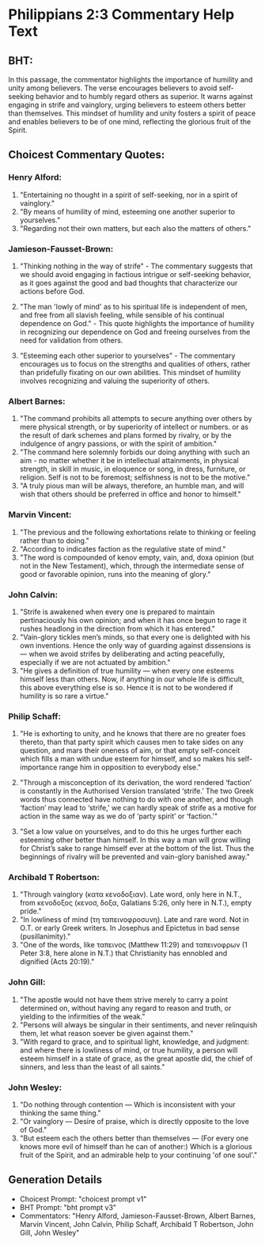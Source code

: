 # Philippians 2:3 Commentary Help Text

## BHT:
In this passage, the commentator highlights the importance of humility and unity among believers. The verse encourages believers to avoid self-seeking behavior and to humbly regard others as superior. It warns against engaging in strife and vainglory, urging believers to esteem others better than themselves. This mindset of humility and unity fosters a spirit of peace and enables believers to be of one mind, reflecting the glorious fruit of the Spirit.

## Choicest Commentary Quotes:
### Henry Alford:
1. "Entertaining no thought in a spirit of self-seeking, nor in a spirit of vainglory."
2. "By means of humility of mind, esteeming one another superior to yourselves."
3. "Regarding not their own matters, but each also the matters of others."

### Jamieson-Fausset-Brown:
1. "Thinking nothing in the way of strife" - The commentary suggests that we should avoid engaging in factious intrigue or self-seeking behavior, as it goes against the good and bad thoughts that characterize our actions before God.

2. "The man 'lowly of mind' as to his spiritual life is independent of men, and free from all slavish feeling, while sensible of his continual dependence on God." - This quote highlights the importance of humility in recognizing our dependence on God and freeing ourselves from the need for validation from others.

3. "Esteeming each other superior to yourselves" - The commentary encourages us to focus on the strengths and qualities of others, rather than pridefully fixating on our own abilities. This mindset of humility involves recognizing and valuing the superiority of others.

### Albert Barnes:
1. "The command prohibits all attempts to secure anything over others by mere physical strength, or by superiority of intellect or numbers. or as the result of dark schemes and plans formed by rivalry, or by the indulgence of angry passions, or with the spirit of ambition."
2. "The command here solemnly forbids our doing anything with such an aim - no matter whether it be in intellectual attainments, in physical strength, in skill in music, in eloquence or song, in dress, furniture, or religion. Self is not to be foremost; selfishness is not to be the motive."
3. "A truly pious man will be always, therefore, an humble man, and will wish that others should be preferred in office and honor to himself."

### Marvin Vincent:
1. "The previous and the following exhortations relate to thinking or feeling rather than to doing."
2. "According to indicates faction as the regulative state of mind."
3. "The word is compounded of kenov empty, vain, and, doxa opinion (but not in the New Testament), which, through the intermediate sense of good or favorable opinion, runs into the meaning of glory."

### John Calvin:
1. "Strife is awakened when every one is prepared to maintain pertinaciously his own opinion; and when it has once begun to rage it rushes headlong in the direction from which it has entered."
2. "Vain-glory tickles men’s minds, so that every one is delighted with his own inventions. Hence the only way of guarding against dissensions is — when we avoid strifes by deliberating and acting peacefully, especially if we are not actuated by ambition."
3. "He gives a definition of true humility — when every one esteems himself less than others. Now, if anything in our whole life is difficult, this above everything else is so. Hence it is not to be wondered if humility is so rare a virtue."

### Philip Schaff:
1. "He is exhorting to unity, and he knows that there are no greater foes thereto, than that party spirit which causes men to take sides on any question, and mars their oneness of aim, or that empty self-conceit which fills a man with undue esteem for himself, and so makes his self-importance range him in opposition to everybody else." 

2. "Through a misconception of its derivation, the word rendered ‘faction’ is constantly in the Authorised Version translated ‘strife.’ The two Greek words thus connected have nothing to do with one another, and though ‘faction’ may lead to ‘strife,’ we can hardly speak of strife as a motive for action in the same way as we do of ‘party spirit’ or ‘faction.'"

3. "Set a low value on yourselves, and to do this he urges further each esteeming other better than himself. In this way a man will grow willing for Christ’s sake to range himself ever at the bottom of the list. Thus the beginnings of rivalry will be prevented and vain-glory banished away."

### Archibald T Robertson:
1. "Through vainglory (κατα κενοδοξιαν). Late word, only here in N.T., from κενοδοξος (κενοσ, δοξα, Galatians 5:26, only here in N.T.), empty pride."
2. "In lowliness of mind (τη ταπεινοφροσυνη). Late and rare word. Not in O.T. or early Greek writers. In Josephus and Epictetus in bad sense (pusillanimity)."
3. "One of the words, like ταπεινος (Matthew 11:29) and ταπεινοφρων (1 Peter 3:8, here alone in N.T.) that Christianity has ennobled and dignified (Acts 20:19)."

### John Gill:
1. "The apostle would not have them strive merely to carry a point determined on, without having any regard to reason and truth, or yielding to the infirmities of the weak."
2. "Persons will always be singular in their sentiments, and never relinquish them, let what reason soever be given against them."
3. "With regard to grace, and to spiritual light, knowledge, and judgment: and where there is lowliness of mind, or true humility, a person will esteem himself in a state of grace, as the great apostle did, the chief of sinners, and less than the least of all saints."

### John Wesley:
1. "Do nothing through contention — Which is inconsistent with your thinking the same thing."
2. "Or vainglory — Desire of praise, which is directly opposite to the love of God."
3. "But esteem each the others better than themselves — (For every one knows more evil of himself than he can of another:) Which is a glorious fruit of the Spirit, and an admirable help to your continuing 'of one soul'."


## Generation Details
- Choicest Prompt: "choicest prompt v1"
- BHT Prompt: "bht prompt v3"
- Commentators: "Henry Alford, Jamieson-Fausset-Brown, Albert Barnes, Marvin Vincent, John Calvin, Philip Schaff, Archibald T Robertson, John Gill, John Wesley"
